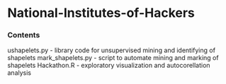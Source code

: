 # National-Institutes-of-Hackers

### Contents
ushapelets.py - library code for unsupervised mining and identifying of shapelets
mark_shapelets.py - script to automate mining and marking of shapelets
Hackathon.R - exploratory visualization and autocorellation analysis
